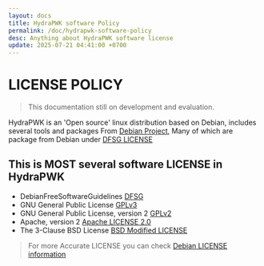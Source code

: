 ```yaml
---
layout: docs
title: HydraPWK software Policy
permalink: /doc/hydrapwk-software-policy
desc: Anything about HydraPWK software license
update: 2025-07-21 04:41:00 +0700
---
```


# LICENSE POLICY

> This documentation still on development and evaluation.

HydraPWK is an 'Open source' linux distribution based on Debian, includes several tools and packages From [Debian Project](https://debian.org/), Many of which are package from Debian under [DFSG LICENSE](https://wiki.debian.org/DebianFreeSoftwareGuidelines)

## This is MOST several software LICENSE in HydraPWK

- DebianFreeSoftwareGuidelines [DFSG](https://www.debian.org/social_contract#guidelines)
- GNU General Public License [GPLv3](https://www.gnu.org/licenses/gpl-3.0.html)
- GNU General Public License, version 2 [GPLv2](https://www.gnu.org/licenses/old-licenses/gpl-2.0.html)
- Apache, version 2 [Apache LICENSE 2.0](https://www.apache.org/licenses/LICENSE-2.0)
- The 3-Clause BSD License [BSD Modified LICENSE](https://opensource.org/license/BSD-3-Clause)

> For more Accurate LICENSE you can check [Debian LICENSE information](https://www.debian.org/legal/licenses/)
